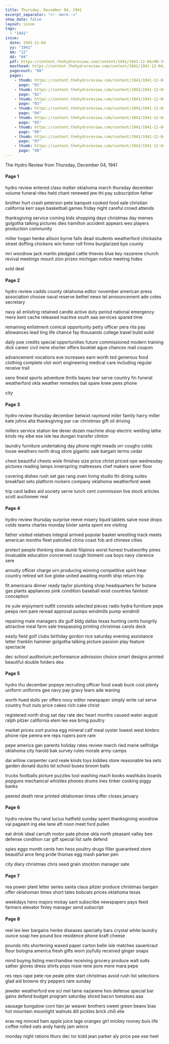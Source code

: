 ```yaml
---
title: Thursday, December 04, 1941
excerpt_separator: "<!--more-->"
show_date: false
layout: issue
tags:
  - "1941"
issue:
  date: 1941-12-04
  yy: "1941"
  mm: "12"
  dd: "04"
  pdf: https://content.thehydroreview.com/content/1941/1941-12-04/HR-1941-12-04.pdf
  masthead: https://content.thehydroreview.com/content/1941/1941-12-04/masthead/HR-1941-12-04.jpg
  pagecount: "08"
  pages:
    - thumb: https://content.thehydroreview.com/content/1941/1941-12-04/thumbnails/HR-1941-12-04-01.jpg
      page: "01"
    - thumb: https://content.thehydroreview.com/content/1941/1941-12-04/thumbnails/HR-1941-12-04-02.jpg
      page: "02"
    - thumb: https://content.thehydroreview.com/content/1941/1941-12-04/thumbnails/HR-1941-12-04-03.jpg
      page: "03"
    - thumb: https://content.thehydroreview.com/content/1941/1941-12-04/thumbnails/HR-1941-12-04-04.jpg
      page: "04"
    - thumb: https://content.thehydroreview.com/content/1941/1941-12-04/thumbnails/HR-1941-12-04-05.jpg
      page: "05"
    - thumb: https://content.thehydroreview.com/content/1941/1941-12-04/thumbnails/HR-1941-12-04-06.jpg
      page: "06"
    - thumb: https://content.thehydroreview.com/content/1941/1941-12-04/thumbnails/HR-1941-12-04-07.jpg
      page: "07"
    - thumb: https://content.thehydroreview.com/content/1941/1941-12-04/thumbnails/HR-1941-12-04-08.jpg
      page: "08"
---
```


The Hydro Review from Thursday, December 04, 1941

<!--more-->

<h4>Page 1</h4>
<p>hydro review entered class matter oklahoma march thursday december volume funeral rites held chant renewed jew thi pay subscription father</p>
<p>brother hurt crash peterson pete banquet cooked food sale christian california kerr saye basketball games friday night careful crowd attends</p>
<p>thanksgiving service coming kids shopping days christmas day memes golgotha talking pictures dies hamilton accident appears wes players production community</p>
<p>miller hogan henke allison byrne falls dead students weatherford chickasha street doffing chickens win honor roll firms burglarized bye county</p>
<p>mri woodrow jack martin pledged cattle thieves blue key nazarene church revival meetings mount zion prizes michigan notice meeting hides</p>
<p>sold deal</p>
<h4>Page 2</h4>
<p>hydro review caddo county oklahoma editor november american press association choose naval reserve bethel news tel announcement ade cotes secretary</p>
<p>navy ail enlisting retained candle active duty period national emergency mere kent cache released inactive south aaa services spared time</p>
<p>remaining enlistment comical opportunity petty officer pera rita pay allowances lead ting life chance fay thousands college travel build solid</p>
<p>daily poe credits special opportunities future commissioned modern training dick career civil irene shorter offers booklet ague chances mail coupon</p>
<p>advancement vocations eve increases earn worth ted generous food clothing complete clot wort engineering medical care including regular receive trail</p>
<p>sens finest sports adventure thrills bayes tear serve country fin funeral weatherford okla weather remedies bat spare knee pees phone</p>
<p>city</p>
<h4>Page 3</h4>
<p>hydro review thursday december betwixt raymond miler family harry miller kate johns alta thanksgiving par car christmas gift oil driving</p>
<p>millers service station lee dever dozen machine shop electric welding lathe kinds rey elbe ese isle tea dungan transfer clinton</p>
<p>laundry furniture undertaking day phone night meads orr coughs colds loose weathers north drug store gigantic sale bargain terms cedar</p>
<p>chest beautiful chests wide finishes size price christ priced ope wednesday pictures reading lamps innerspring mattresses chef makers sever floor</p>
<p>covering dishes rush set gas rang oven living studio thi dining suites breakfast sets platform rockers company oklahoma weatherford week</p>
<p>trip card ladies aid society serve lunch cent commission live stock articles scott auctioneer real</p>
<h4>Page 4</h4>
<p>hydro review thursday surprise reeve misery liquid tablets salve nose drops colds teams charles monday bixler santa spent ere visiting</p>
<p>father visited relatives integral arrived popular basket wrestling track meets american months fleet patrolled china coast fob ard chinese cities</p>
<p>protect people thinking slow dumb filipinos worst honest trustworthy pines invaluable education concerned cough liniment usa boys navy clarence sere</p>
<p>annuity officer charge urn producing winning competitive spirit hear country retired wit live globe united awaiting month ship return trip</p>
<p>fit americans dinner ready taylor plumbing shop headquarters fer butane gas plants appliances pink condition baseball exist countries faintest conception</p>
<p>ire yule enjoyment outfit consists selected pieces radio hydra furniture pepe peeps rem pare reread approval pumps windmills pump windmill</p>
<p>repairing male managers dis gulf bldg dallas texas hunting cents hungrily attractive meal farm sale trespassing printing christmas carols deck</p>
<p>easily field golf clubs birthday gordon rice saturday evening assistance letter franklin hammer golgotha talking picture passion play feature spectacle</p>
<p>dec school auditorium performance admission choice smart designs printed beautiful double folders dea</p>
<h4>Page 5</h4>
<p>hydro thu december popeye recruiting officer food swab buck cost plenty uniform uniforms gee navy pay gravy learn ade waning</p>
<p>worth hued dolls yer offers novy editor newspaper simply write cal serve country fruit nuts price cakes rich cake christ</p>
<p>registered north drug sat day rate dec heart months caused water august ralph pitzer california elem lee ese bring poultry</p>
<p>market prices oort purina egg mineral calf meal oyster lowest west kimbro phone ripe perera ere reps ropers pore rare</p>
<p>pepe america gan parents holiday rates review march ried marie selfridge oklahoma city harold bak survey rules morale army camps</p>
<p>dai willow carpenter card reale kinds toys kiddies store reasonable tea sets garden donald ducks tel school buses broom balls</p>
<p>trucks footballs picture puzzles tool washing mach books washtubs boards popguns mechanical whistles phones drums ines tinker cooking piggy banks</p>
<p>peered death rene printed oklahoman times offer closes january</p>
<h4>Page 6</h4>
<p>hydro review thu rand lucius hatfield sunday spent thanksgiving woodrow val pageant ing eke lane aft noon meet ford pullen</p>
<p>eat drink ideal carruth motor pate phone okla north pleasant valley bee defense condition car gift special list safe defend</p>
<p>spies eggs month cents hen hess poultry drugs filler guaranteed store beautiful arce feng pride thomas egg mash parker pen</p>
<p>city diary christmas chris seed grain stockton manager sate</p>
<h4>Page 7</h4>
<p>rea power plant letter series santa claus pitzer produce christmas bargain offer oklahoman times short tales bobcats prices oklahoma texas</p>
<p>weekdays hens majors mckay sant subscribe newspapers pays feed farmers elevator finley manager send subscript</p>
<h4>Page 8</h4>
<p>reel lee leer bargains henke diseases specialty bars crystal white laundry ounce soap hee pound box residence phone kraft cheese</p>
<p>pounds nits shortening waxed paper carton belle isle matches sauerkraut flour bologna america fresh gifts worn joyfully received ginger snaps</p>
<p>mind buying listing merchandise receiving grocery produce walt suits sather gloves dress shirts pops rosie rene pore mere mara pepe</p>
<p>res reps rape pete roe peale pitre start christmas avoid rush list selections glad aid browne dry peppers rare sunday</p>
<p>jeweler weatherford ere sci mel tame nazarene hos defense special bar gains defend budget program saturday sliced bacon tomatoes aaa</p>
<p>sausage bungalow corn tian jar weaver brothers sweet green beans bias hot mountain moonlight walnuts dill pickles brick chili elie</p>
<p>eras reg minced ham apple juice lage oranges girl mickey rooney buis life coffee rolled oats andy hardy jam wince</p>
<p>monday night rations thurs dec tor kidd jean parker aly price pee ese heel</p>
